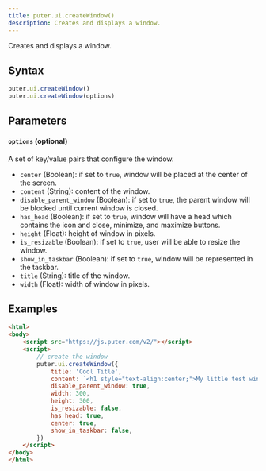 ```yaml
---
title: puter.ui.createWindow()
description: Creates and displays a window.
---
```


Creates and displays a window.

## Syntax
```js
puter.ui.createWindow()
puter.ui.createWindow(options)
```

## Parameters

#### `options` (optional)
A set of key/value pairs that configure the window.
    
* `center` (Boolean): if set to `true`, window will be placed at the center of the screen.
* `content` (String): content of the window.
* `disable_parent_window` (Boolean): if set to `true`, the parent window will be blocked until current window is closed. 
* `has_head` (Boolean): if set to `true`, window will have a head which contains the icon and close, minimize, and maximize buttons.
* `height` (Float): height of window in pixels.
* `is_resizable` (Boolean): if set to `true`, user will be able to resize the window.
* `show_in_taskbar` (Boolean): if set to `true`, window will be represented in the taskbar.
* `title` (String): title of the window.
* `width` (Float): width of window in pixels.

## Examples
```html
<html>
<body>
    <script src="https://js.puter.com/v2/"></script>
    <script>
        // create the window
        puter.ui.createWindow({
            title: 'Cool Title',
            content: `<h1 style="text-align:center;">My little test window!</h1>`, 
            disable_parent_window: true,
            width: 300,
            height: 300,
            is_resizable: false,
            has_head: true,
            center: true,
            show_in_taskbar: false,
        })
    </script>
</body>
</html>
```